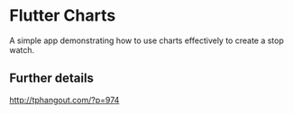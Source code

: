 # Flutter Charts

A simple app demonstrating how to use charts effectively to create a stop watch.

## Further details

http://tphangout.com/?p=974

